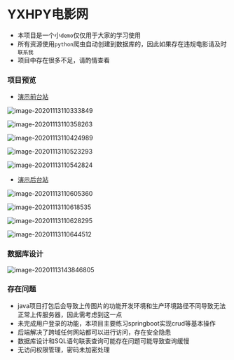 # YXHPY电影网

* 本项目是一个小`demo`仅仅用于大家的学习使用
* 所有资源使用`python`爬虫自动创建到数据库的，因此如果存在违规电影请及时`联系我`
* 项目中存在很多不足，请酌情查看

### 项目预览

* [演示前台站](http://cwcc.cf/)

![image-20201113110333849](https://pcsdata.baidu.com/thumbnail/dae1098f5j7f5c83a417ce7bcc1387b1?fid=3291710226-16051585-163958249295112&rt=pr&sign=FDTAER-yUdy3dSFZ0SVxtzShv1zcMqd-xfsqaekpkVbPhlLf%2BJgKdYZluQo%3D&expires=2h&chkv=0&chkbd=0&chkpc=&dp-logid=2343772419&dp-callid=0&time=1605351600&size=c1600_u1600&quality=100&vuk=-&ft=video)

![image-20201113110358263](https://pcsdata.baidu.com/thumbnail/f398eb5eekbbb1c585c8423cb3e1dcef?fid=3291710226-16051585-642835272414504&rt=pr&sign=FDTAER-yUdy3dSFZ0SVxtzShv1zcMqd-kg8INYQrq6TDyLmnzFSQcvrEKVQ%3D&expires=2h&chkv=0&chkbd=0&chkpc=&dp-logid=2343772419&dp-callid=0&time=1605351600&size=c1600_u1600&quality=100&vuk=-&ft=video)

![image-20201113110424989](https://pcsdata.baidu.com/thumbnail/ad8de3b4ep070f1359e9570fdc77b59f?fid=3291710226-16051585-580909519487600&rt=pr&sign=FDTAER-yUdy3dSFZ0SVxtzShv1zcMqd-b4M76Yp3zIpTS3TpdZnhTOwOUlw%3D&expires=2h&chkv=0&chkbd=0&chkpc=&dp-logid=2343772419&dp-callid=0&time=1605351600&size=c1600_u1600&quality=100&vuk=-&ft=video)

![image-20201113110523293](https://pcsdata.baidu.com/thumbnail/d592f9c79uab0654945d878e1da23f36?fid=3291710226-16051585-813032523713785&rt=pr&sign=FDTAER-yUdy3dSFZ0SVxtzShv1zcMqd-4vlJUy%2BLc7UNZdnzGRpHBKentT4%3D&expires=2h&chkv=0&chkbd=0&chkpc=&dp-logid=2343772419&dp-callid=0&time=1605351600&size=c1600_u1600&quality=100&vuk=-&ft=video)



![image-20201113110542824](https://pcsdata.baidu.com/thumbnail/404b61d18tb8ccf1b6391c135e48f86a?fid=3291710226-16051585-912417463518672&rt=pr&sign=FDTAER-yUdy3dSFZ0SVxtzShv1zcMqd-sEOA3daGdD1UMNfVauZz%2BzybzBs%3D&expires=2h&chkv=0&chkbd=0&chkpc=&dp-logid=2343772419&dp-callid=0&time=1605351600&size=c1600_u1600&quality=100&vuk=-&ft=video)

* [演示后台站](http://cwcc.cf/ssm/)

![image-20201113110605360](https://pcsdata.baidu.com/thumbnail/a953f4960pe67ca4b04ee529c59a9bd9?fid=3291710226-16051585-2335971357009&rt=pr&sign=FDTAER-yUdy3dSFZ0SVxtzShv1zcMqd-X4Ku79IwgVoFXPrEnp8zqAWzolI%3D&expires=2h&chkv=0&chkbd=0&chkpc=&dp-logid=2343772419&dp-callid=0&time=1605351600&size=c1600_u1600&quality=100&vuk=-&ft=video)

![image-20201113110618535](https://pcsdata.baidu.com/thumbnail/f0fca3072r2e05ed472ed4f6b432ff28?fid=3291710226-16051585-43588936511635&rt=pr&sign=FDTAER-yUdy3dSFZ0SVxtzShv1zcMqd-HPQYHtLPG1dQ2vfljctF1Vvq0og%3D&expires=2h&chkv=0&chkbd=0&chkpc=&dp-logid=2343772419&dp-callid=0&time=1605351600&size=c1600_u1600&quality=100&vuk=-&ft=video)

![image-20201113110628295](https://pcsdata.baidu.com/thumbnail/29f34fc3fnad2f64f239b6d7827fe00e?fid=3291710226-16051585-472110550753692&rt=pr&sign=FDTAER-yUdy3dSFZ0SVxtzShv1zcMqd-R4pHwe3Kww7hB6WwViXafLoDXjs%3D&expires=2h&chkv=0&chkbd=0&chkpc=&dp-logid=2343772419&dp-callid=0&time=1605351600&size=c1600_u1600&quality=100&vuk=-&ft=video)

![image-20201113110644512](https://pcsdata.baidu.com/thumbnail/49327b2b4o0d2eaf41290acc59376ce0?fid=3291710226-16051585-828418005148458&rt=pr&sign=FDTAER-yUdy3dSFZ0SVxtzShv1zcMqd-43VMIBsCRl0jGtseBGjFJCKykkw%3D&expires=2h&chkv=0&chkbd=0&chkpc=&dp-logid=2343772419&dp-callid=0&time=1605351600&size=c1600_u1600&quality=100&vuk=-&ft=video)

### 数据库设计

![image-20201113143846805](https://pcsdata.baidu.com/thumbnail/ac515d595g9c5fc74b1a56c591877b42?fid=3291710226-16051585-941933891412957&rt=pr&sign=FDTAER-yUdy3dSFZ0SVxtzShv1zcMqd-0VNF4XrOcC%2BJDFYbWA2zpd9uM3Y%3D&expires=2h&chkv=0&chkbd=0&chkpc=&dp-logid=2343772419&dp-callid=0&time=1605351600&size=c1600_u1600&quality=100&vuk=-&ft=video)


### 存在问题

* java项目打包后会导致上传图片的功能开发环境和生产环境路径不同导致无法正常上传服务器，因此需考虑到这一点
* 未完成用户登录的功能，本项目主要练习springboot实现crud等基本操作
* 后端解决了跨域任何网站都可以进行访问，存在安全隐患
* 数据库设计和SQL语句联表查询可能存在问题可能导致查询缓慢
* 无访问权限管理，密码未加密处理
